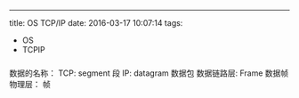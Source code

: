 ---
title:  OS TCP/IP
date: 2016-03-17 10:07:14
tags:
 - OS
 - TCPIP

### 

数据的名称：
TCP: segment 段
IP: datagram 数据包
数据链路层: Frame 数据帧
物理层： 帧

